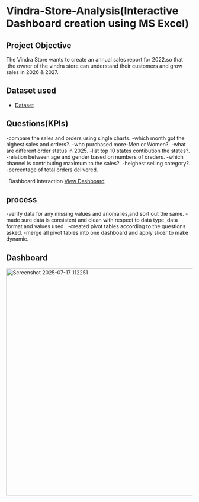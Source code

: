 # Vindra-Store-Analysis(Interactive Dashboard creation using MS Excel)
## Project Objective 
The Vindra Store wants to create an annual sales report for 2022.so that ,the owner of the vindra store can understand their customers and grow sales in 2026 & 2027.
## Dataset used 
- <a href="https://github.com/Sahilali2003/Vindra-Store-Analysis/blob/main/Vrinda%20Store%20Data%20Analysis.xlsx">Dataset</a>

 ## Questions(KPIs)
 -compare the sales and orders using single charts.
 -which month got the highest sales and orders?.
 -who purchased more-Men or Women?.
 -what are different order status in 2025.
 -list top 10 states contibution the states?.
 -relation between age and gender based on numbers of oreders.
 -which channel is contributing maximum to the sales?.
 -heighest selling category?.
 -percentage of total orders delivered.

 -Dashboard Interaction <a href="https://github.com/Sahilali2003/Vindra-Store-Analysis/blob/main/Screenshot%202025-07-17%20112251.png">View Dashboard</a>

## process
-verify data for any missing values and anomalies,and sort out the same.
-made sure data is consistent and clean with respect to data type ,data format and values used .
-created pivot tables according to the questions asked.
-merge all pivot tables into one dashboard and apply slicer to make dynamic.

## Dashboard
<img width="1385" height="613" alt="Screenshot 2025-07-17 112251" src="https://github.com/user-attachments/assets/196ddfa5-91c1-4fe6-a5a0-93541cbc51ac" />


